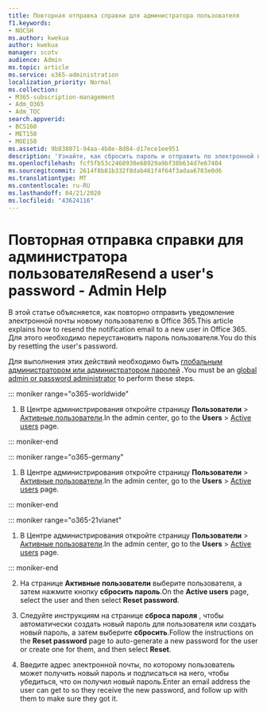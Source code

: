 ```yaml
---
title: Повторная отправка справки для администратора пользователя
f1.keywords:
- NOCSH
ms.author: kwekua
author: kwekua
manager: scotv
audience: Admin
ms.topic: article
ms.service: o365-administration
localization_priority: Normal
ms.collection:
- M365-subscription-management
- Adm_O365
- Adm_TOC
search.appverid:
- BCS160
- MET150
- MOE150
ms.assetid: 9b838071-94aa-4b8e-8d84-d17ece1ee951
description: 'Узнайте, как сбросить пароль и отправить по электронной почте уведомление новому пользователю Microsoft 365. '
ms.openlocfilehash: fcf5fb53c2468930e68929a9bf38b634d7e67404
ms.sourcegitcommit: 2614f8b81b332f8dab461f4f64f3adaa6703e0d6
ms.translationtype: MT
ms.contentlocale: ru-RU
ms.lasthandoff: 04/21/2020
ms.locfileid: "43624116"
---
```

# <a name="resend-a-users-password---admin-help"></a><span data-ttu-id="aa499-103">Повторная отправка справки для администратора пользователя</span><span class="sxs-lookup"><span data-stu-id="aa499-103">Resend a user's password - Admin Help</span></span>

<span data-ttu-id="aa499-104">В этой статье объясняется, как повторно отправить уведомление электронной почты новому пользователю в Office 365.</span><span class="sxs-lookup"><span data-stu-id="aa499-104">This article explains how to resend the notification email to a new user in Office 365.</span></span> <span data-ttu-id="aa499-105">Для этого необходимо переустановить пароль пользователя.</span><span class="sxs-lookup"><span data-stu-id="aa499-105">You do this by resetting the user's password.</span></span>
  
<span data-ttu-id="aa499-106">Для выполнения этих действий необходимо быть [глобальным администратором или администратором паролей](about-admin-roles.md) .</span><span class="sxs-lookup"><span data-stu-id="aa499-106">You must be an [global admin or password administrator](about-admin-roles.md) to perform these steps.</span></span> 
  
::: moniker range="o365-worldwide"  
  
1. <span data-ttu-id="aa499-107">В Центре администрирования откройте страницу **Пользователи** \> <a href="https://go.microsoft.com/fwlink/p/?linkid=834822" target="_blank">Активные пользователи</a>.</span><span class="sxs-lookup"><span data-stu-id="aa499-107">In the admin center, go to the **Users** \> <a href="https://go.microsoft.com/fwlink/p/?linkid=834822" target="_blank">Active users</a> page.</span></span>
     
::: moniker-end

::: moniker range="o365-germany"

1. <span data-ttu-id="aa499-108">В Центре администрирования откройте страницу **Пользователи** \> <a href="https://go.microsoft.com/fwlink/p/?linkid=847686" target="_blank">Активные пользователи</a>.</span><span class="sxs-lookup"><span data-stu-id="aa499-108">In the admin center, go to the **Users** \> <a href="https://go.microsoft.com/fwlink/p/?linkid=847686" target="_blank">Active users</a> page.</span></span>  

::: moniker-end

::: moniker range="o365-21vianet"

1. <span data-ttu-id="aa499-109">В Центре администрирования откройте страницу **Пользователи** \> <a href="https://go.microsoft.com/fwlink/p/?linkid=850628" target="_blank">Активные пользователи</a>.</span><span class="sxs-lookup"><span data-stu-id="aa499-109">In the admin center, go to the **Users** \> <a href="https://go.microsoft.com/fwlink/p/?linkid=850628" target="_blank">Active users</a> page.</span></span> 

::: moniker-end

2. <span data-ttu-id="aa499-110">На странице **Активные пользователи** выберите пользователя, а затем нажмите кнопку **сбросить пароль**.</span><span class="sxs-lookup"><span data-stu-id="aa499-110">On the **Active users** page, select the user and then select **Reset password**.</span></span>
    
3. <span data-ttu-id="aa499-111">Следуйте инструкциям на странице **сброса пароля** , чтобы автоматически создать новый пароль для пользователя или создать новый пароль, а затем выберите **сбросить**.</span><span class="sxs-lookup"><span data-stu-id="aa499-111">Follow the instructions on the **Reset password** page to auto-generate a new password for the user or create one for them, and then select **Reset**.</span></span>  
    
4. <span data-ttu-id="aa499-112">Введите адрес электронной почты, по которому пользователь может получить новый пароль и подписаться на него, чтобы убедиться, что он получил новый пароль.</span><span class="sxs-lookup"><span data-stu-id="aa499-112">Enter an email address the user can get to so they receive the new password, and follow up with them to make sure they got it.</span></span>
    
  
